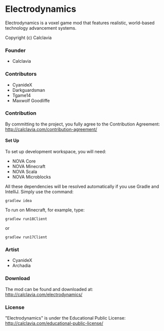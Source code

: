 Electrodynamics
======
Electrodynamics is a voxel game mod that features realistic, world-based technology advancement systems.

Copyright (c) Calclavia

### Founder
* Calclavia

### Contributors
* CyanideX
* Darkguardsman
* Tgame14
* Maxwolf Goodliffe

### Contribution
By committing to the project, you fully agree to the Contribution Agreement:
http://calclavia.com/contribution-agreement/

#### Set Up
To set up development workspace, you will need:
* NOVA Core
* NOVA Minecraft
* NOVA Scala
* NOVA Microblocks

All these dependencies will be resolved automatically if you use Gradle and IntelliJ. Simply use the command:

```
gradlew idea
```

To run on Minecraft, for example, type:

```
gradlew run18Client
```

or

```
gradlew run17Client
```

### Artist
* CyanideX
* Archadia

### Download
The mod can be found and downloaded at: http://calclavia.com/electrodynamics/

### License
"Electrodynamics" is under the Educational Public License: http://calclavia.com/educational-public-license/

